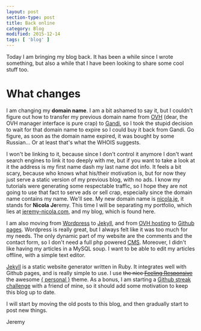 ```yaml
---
layout: post
section-type: post
title: Back online
category: Blog
modified: 2015-12-14
tags: [ 'blog' ]
---
```


Today I am bringing my blog back.
It has been a while since I wrote something, but also a while that I have been looking to share some cool stuff too.

# What changes

I am changing my **domain name**. I am a bit ashamed to say it, but I couldn't figure out how to transfer my previous domain name from [OVH](http://www.ovh.com) (dear, the OVH manager interface is pure crap) to [Gandi](http://www.gandi.net), so I took the stupid decision to wait for that domain name to expire so I could buy it back from Gandi. Go figure, as soon as the domain name expired, it was bought by some Russian... Or at least that's what the WHOIS suggests.

I won't be linking to it, because since I don't control it anymore I don't want search engines to link it too deeply with me, but if you want to take a look at it the address is my first name dash my last name dot info. It feels a bit scary, because who knows what his/their motivation is, but for now they just serve a static version of my previous blog, with no ads. I know my tutorials were generating some respectable traffic, so I hope they are not going to use that fact to serve ads or sell crap, especially since the domain name contains my name. We'll see.
My new domain name is [nicola.je](http://nicola.je), it stands for **Nicola** **Je**remy. This time I will be separating my portfolio, which lies at [jeremy-nicola.com](http://jeremy-nicola.com), and my blog, which is found here.

I am also moving from [Wordpress](http://wordpress.org) to [Jekyll](http://jekyllrb.com), and from [OVH hosting](http://www.ovh.com) to [Github pages](https://pages.github.com/).
Wordpress is really great, but I always felt like it was too much for my needs. The only dynamic part of my website are the comments and the contact form, so I don't need a full php powered [CMS](https://en.wikipedia.org/wiki/Content_management_system). Moreover, I didn't like having my articles in a MySQL soup. I want to be able to edit my articles offline, with a simple text editor.

[Jekyll](http://jekyllrb.com) is a static website generator written in Ruby. It integrates well with Github pages, and is really simple to use. I use <s>the nice <a href="https://github.com/Phlow/feeling-responsive">Feeling Responsive</a></s> the awesome [{ personal }](https://github.com/PanosSakkos/personal-jekyll-theme) theme.
As a bonus, I am starting a [Github streak challenge](https://ryanseys.com/blog/177-days-of-github/) with a friend of mine, so it should add some motivation to keep this blog up to date.

I will start by moving the old posts to this blog, and then gradually start to post new things.

Jeremy
